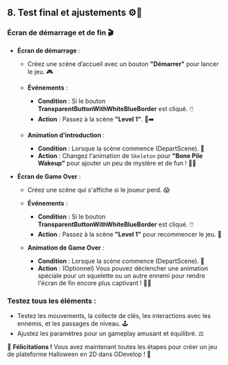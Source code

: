 ## 8. Test final et ajustements ⚙️🧪

### Écran de démarrage et de fin 🎬
- **Écran de démarrage** : 
  - Créez une scène d’accueil avec un bouton **"Démarrer"** pour lancer le jeu. 🎮 
  - **Événements** :
    - **Condition** : Si le bouton **TransparentButtonWithWhiteBlueBorder** est cliqué. 🖱️
    - **Action** : Passez à la scène **"Level 1"**. 🚪➡️

  - **Animation d'introduction** :
    - **Condition** : Lorsque la scène commence (DepartScene). 🏁
    - **Action** : Changez l'animation de `Skeleton` pour **"Bone Pile Wakeup"** pour ajouter un peu de mystère et de fun ! 🦴✨

- **Écran de Game Over** : 
  - Créez une scène qui s'affiche si le joueur perd. 😱
  - **Événements** :
    - **Condition** : Si le bouton **TransparentButtonWithWhiteBlueBorder** est cliqué. 🖱️
    - **Action** : Passez à la scène **"Level 1"** pour recommencer le jeu. 🔄

  - **Animation de Game Over** :
    - **Condition** : Lorsque la scène commence (DepartScene). 🏁
    - **Action** : (Optionnel) Vous pouvez déclencher une animation spéciale pour un squelette ou un autre ennemi pour rendre l'écran de fin encore plus captivant ! 🎃💀

### Testez tous les éléments :
- Testez les mouvements, la collecte de clés, les interactions avec les ennemis, et les passages de niveau. 🕹️
- Ajustez les paramètres pour un gameplay amusant et équilibré. ⚖️

🎉 **Félicitations !** Vous avez maintenant toutes les étapes pour créer un jeu de plateforme Halloween en 2D dans GDevelop ! 🥳
